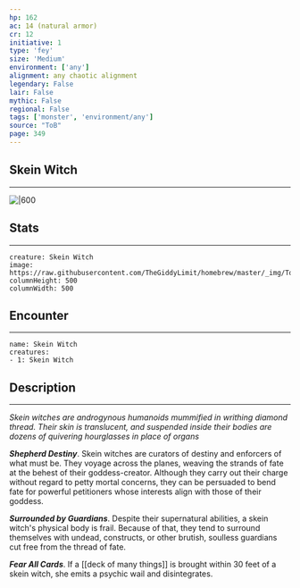 ```yaml
---
hp: 162
ac: 14 (natural armor)
cr: 12
initiative: 1
type: 'fey'    
size: 'Medium'
environment: ['any']
alignment: any chaotic alignment
legendary: False
lair: False
mythic: False
regional: False
tags: ['monster', 'environment/any']
source: "ToB"
page: 349
---
```


## Skein Witch
---

![|600](https://raw.githubusercontent.com/TheGiddyLimit/homebrew/master/_img/ToB/Skein%20Witch.webp)

## Stats
---

```statblock
creature: Skein Witch
image: https://raw.githubusercontent.com/TheGiddyLimit/homebrew/master/_img/ToB/token/Skein%20Witch.png
columnHeight: 500
columnWidth: 500
```

## Encounter
---

```encounter-table
name: Skein Witch
creatures:
- 1: Skein Witch
```

## Description
---
_Skein witches are androgynous humanoids mummified in writhing diamond thread. Their skin is translucent, and suspended inside their bodies are dozens of quivering hourglasses in place of organs_

**_Shepherd Destiny_**. Skein witches are curators of destiny and enforcers of what must be. They voyage across the planes, weaving the strands of fate at the behest of their goddess-creator. Although they carry out their charge without regard to petty mortal concerns, they can be persuaded to bend fate for powerful petitioners whose interests align with those of their goddess.

**_Surrounded by Guardians_**. Despite their supernatural abilities, a skein witch's physical body is frail. Because of that, they tend to surround themselves with undead, constructs, or other brutish, soulless guardians cut free from the thread of fate.

**_Fear All Cards_**. If a [[deck of many things]] is brought within 30 feet of a skein witch, she emits a psychic wail and disintegrates.






